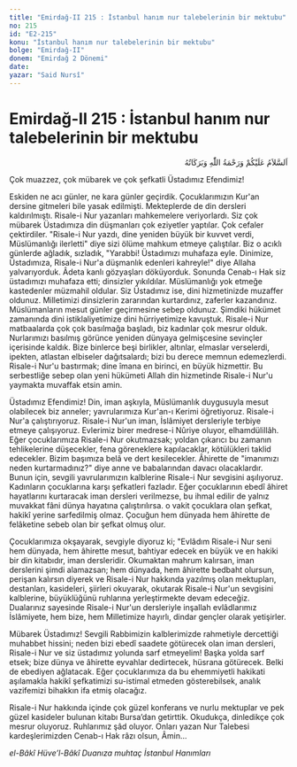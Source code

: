 ```yaml
---
title: "Emirdağ-II 215 : İstanbul hanım nur talebelerinin bir mektubu"
no: 215
id: "E2-215"
konu: "İstanbul hanım nur talebelerinin bir mektubu"
bolge: "Emirdağ-II"
donem: "Emirdağ 2 Dönemi"
date: 
yazar: "Said Nursî"
---
```


# Emirdağ-II 215 : İstanbul hanım nur talebelerinin bir mektubu

<p class="arabic" dir="rtl" title="Meal: “Allah’ın selâmı, rahmeti ve bereketleri, üzerinize olsun.”">اَلسَّلاَمُ عَلَيْكُمْ وَرَحْمَةُ اللّٰهِ وَبَرَكَاتُهُ</p>

Çok muazzez, çok mübarek ve çok şefkatli Üstadımız Efendimiz!

Eskiden ne acı günler, ne kara günler geçirdik. Çocuklarımızın Kur'an dersine gitmeleri bile yasak edilmişti. Mekteplerde de din dersleri kaldırılmıştı. Risale-i Nur yazanları mahkemelere veriyorlardı. Siz çok mübarek Üstadımıza din düşmanları çok eziyetler yaptılar. Çok cefaler çektirdiler. "Risale-i Nur yazdı, dine yeniden büyük bir kuvvet verdi, Müslümanlığı ilerletti" diye sizi ölüme mahkum etmeye çalıştılar. Biz o acıklı günlerde ağladık, sızladık, "Yarabbi! Üstadımızı muhafaza eyle. Dinimize, Üstadımıza, Risale-i Nur'a düşmanlık edenleri kahreyle!" diye Allaha yalvarıyorduk. Âdeta kanlı gözyaşları döküyorduk. Sonunda Cenab-ı Hak siz üstadımızı muhafaza etti; dinsizler yıkıldılar. Müslümanlığı yok etmeğe kastedenler müzmahil oldular. Siz Üstadımız ise, dini hizmetinizde muzaffer oldunuz. Milletimizi dinsizlerin zararından kurtardınız, zaferler kazandınız. Müslümanların mesut günler geçirmesine sebep oldunuz. Şimdiki hükümet zamanında dini istiklaliyetimize dini hürriyetimize kavuştuk. Risale-i Nur matbaalarda çok çok basılmağa başladı, biz kadınlar çok mesrur olduk. Nurlarımızı basılmış görünce yeniden dünyaya gelmişcesine sevinçler içerisinde kaldık. Bize binlerce beşi birlikler, altınlar, elmaslar verselerdi, ipekten, atlastan elbiseler dağıtsalardı; bizi bu derece memnun edemezlerdi. Risale-i Nur'u bastırmak; dine îmana en birinci, en büyük hizmettir. Bu serbestliğe sebep olan yeni hükümeti Allah din hizmetinde Risale-i Nur'u yaymakta muvaffak etsin amin.

Üstadımız Efendimiz! Din, iman aşkıyla, Müslümanlık duygusuyla mesut olabilecek biz anneler; yavrularımıza Kur'an-ı Kerimi öğretiyoruz. Risale-i Nur'a çalıştırıyoruz. Risale-i Nur'un iman, İslâmiyet dersleriyle terbiye etmeye çalışıyoruz. Evlerimiz birer medrese-i Nûriye oluyor, elhamdülillâh. Eğer çocuklarımıza Risale-i Nur okutmazsak; yoldan çıkarıcı bu zamanın tehlikelerine düşecekler, fena göreneklere kapılacaklar, kötülükleri taklid edecekler. Bizim başımıza belâ ve dert kesilecekler. Âhirette de "imanımızı neden kurtarmadınız?" diye anne ve babalarından davacı olacaklardır. Bunun için, sevgili yavrularımızın kalblerine Risale-i Nur sevgisini aşılıyoruz. Kadınların çocuklarına karşı şefkatleri fazladır. Eğer çocuklarının ebedî âhiret hayatlarını kurtaracak iman dersleri verilmezse, bu ihmal edilir de yalnız muvakkat fâni dünya hayatına çalıştırılırsa. o vakit çocuklara olan şefkat, hakikî yerine sarfedilmiş olmaz. Çocuğun hem dünyada hem âhirette de felâketine sebeb olan bir şefkat olmuş olur.

Çocuklarımıza okşayarak, sevgiyle diyoruz ki; "Evlâdım Risale-i Nur seni hem dünyada, hem âhirette mesut, bahtiyar edecek en büyük ve en hakiki bir din kitabıdır, iman dersleridir. Okumaktan mahrum kalırsan, iman derslerini şimdi alamazsan; hem dünyada, hem âhirette bedbaht olursun, perişan kalırsın diyerek ve Risale-i Nur hakkında yazılmış olan mektupları, destanları, kasideleri, şiirleri okuyarak, okutarak Risale-i Nur'un sevgisini kalblerine, büyüklüğünü ruhlarına yerleştirmekte devam edeceğiz. Dualarınız sayesinde Risale-i Nur'un dersleriyle inşallah evlâdlarımız İslâmiyete, hem bize, hem Milletimize hayırlı, dindar gençler olarak yetişirler.

Mübarek Üstadımız! Sevgili Rabbimizin kalblerimizde rahmetiyle dercettiği muhabbet hissini; neden bizi ebedî saadete götürecek olan iman dersleri, Risale-i Nur ve siz üstadımız yolunda sarf etmeyelim! Başka yolda sarf etsek; bize dünya ve âhirette eyvahlar dedirtecek, hüsrana götürecek. Belki de ebediyen ağlatacak. Eğer çocuklarımıza da bu ehemmiyetli hakikati aşılamakla hakikî şefkatimizi su-istimal etmeden gösterebilsek, analık vazifemizi bihakkın ifa etmiş olacağız.

Risale-i Nur hakkında içinde çok güzel konferans ve nurlu mektuplar ve pek güzel kasideler bulunan kitabı Bursa’dan getirttik. Okudukça, dinledikçe çok mesrur oluyoruz. Ruhlarımız şâd oluyor. Onları yazan Nur Talebesi kardeşlerimizden Cenab-ı Hak râzı olsun, Âmin...

*el-Bâkî Hüve’l-Bâkî*
*Duanıza muhtaç*
*İstanbul Hanımları*
